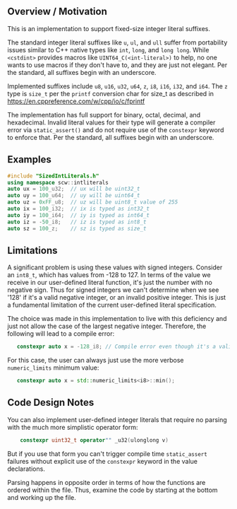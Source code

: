 Overview / Motivation
---------------------
This is an implementation to support fixed-size integer literal suffixes.

The standard integer literal suffixes like `u`, `ul`, and `ull` suffer from
portability issues similar to C++ native types like `int`, `long`, and `long long`.
While `<cstdint>` provides macros like `UINT64_C(<int-literal>)` to help, no one
wants to use macros if they don't have to, and they are just not elegant.
Per the standard, all suffixes begin with an underscore.

Implemented suffixes include `u8`, `u16`, `u32`, `u64`, `z`, `i8`, `i16`, `i32`, and `i64`.
The `z` type is `size_t` per the `printf` conversion char for size_t as described in
https://en.cppreference.com/w/cpp/io/c/fprintf

The implementation has full support for binary, octal, decimal, and hexadecimal.
Invalid literal values for their type will generate a compiler error via `static_assert()`
and do not require use of the `constexpr` keyword to enforce that. Per the standard,
all suffixes begin with an underscore.

Examples
--------
```cpp
#include "SizedIntLiterals.h"
using namespace scw::intliterals
auto ux = 100_u32;  // ux will be uint32_t
auto uy = 100_u64;  // uy will be uint64_t
auto uz = 0xFF_u8;  // uz will be uint8_t value of 255
auto ix = 100_i32;  // ix is typed as int32_t
auto iy = 100_i64;  // iy is typed as int64_t
auto iz = -50_i8;   // iz is typed as int8_t
auto sz = 100_z;    // sz is typed as size_t
```

Limitations
-----------
A significant problem is using these values with signed integers. Consider an `int8_t`, which has
values from -128 to 127. In terms of the value we receive in our user-defined literal
function, it's just the number with no negative sign. Thus for signed integers we can't
determine when we see '128' if it's a valid negative integer, or an invalid positive
integer. This is just a fundamental limitation of the current user-defined literal 
specification.

The choice was made in this implementation to live with this deficiency and just not allow 
the case of the largest negative integer. Therefore, the following will lead to a compile 
error:
```cpp
   constexpr auto x = -128_i8; // Compile error even though it's a valid literal
```

For this case, the user can always just use the more verbose `numeric_limits` minimum value: 
```cpp
   constexpr auto x = std::numeric_limits<i8>::min();
```

Code Design Notes
-----------------
You can also implement user-defined integer literals that require no parsing with the much 
more simplistic operator form: 
```cpp
    constexpr uint32_t operator"" _u32(ulonglong v)
```
But if you use that form you can't trigger compile time `static_assert` failures without 
explicit use of the `constexpr` keyword in the value declarations. 

Parsing happens in opposite order in terms of how the functions are ordered within
the file. Thus, examine the code by starting at the bottom and working up the file.

